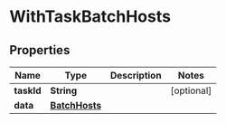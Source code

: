 

# WithTaskBatchHosts


## Properties

Name | Type | Description | Notes
------------ | ------------- | ------------- | -------------
**taskId** | **String** |  |  [optional]
**data** | [**BatchHosts**](BatchHosts.md) |  | 



